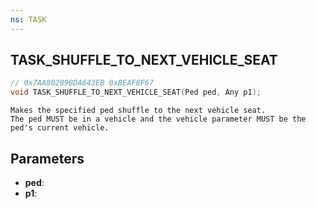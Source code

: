 ```yaml
---
ns: TASK
---
```

## TASK_SHUFFLE_TO_NEXT_VEHICLE_SEAT

```c
// 0x7AA80209BDA643EB 0xBEAF8F67
void TASK_SHUFFLE_TO_NEXT_VEHICLE_SEAT(Ped ped, Any p1);
```

```
Makes the specified ped shuffle to the next vehicle seat.
The ped MUST be in a vehicle and the vehicle parameter MUST be the ped's current vehicle.
```

## Parameters
* **ped**:
* **p1**:
